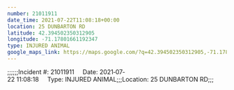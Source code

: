 ```yaml
---
number: 21011911
date_time: 2021-07-22T11:08:18+00:00
location: 25 DUNBARTON RD
latitude: 42.394502350312905
longitude: -71.17801661192347
type: INJURED ANIMAL
google_maps_link: https://maps.google.com/?q=42.394502350312905,-71.17801661192347
---
```


;;;;;;Incident #: 21011911     Date: 2021‐07‐22 11:08:18     Type: INJURED ANIMAL;;;Location: 25 DUNBARTON RD;;;
